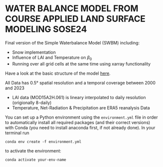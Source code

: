 # WATER BALANCE MODEL FROM COURSE APPLIED LAND SURFACE MODELING SOSE24

Final version of the Simple Waterbalance Model (SWBM) including:

* Snow implementation
* Influence of LAI and Temperature on $\beta_0$
* Running over all grid cells at the same time using xarray functionality

Have a look at the basic structure of the model [here](workflow.jpeg).

All Data has 0.5° spatial resolution and a temporal coverage between 2000 and 2023

* LAI data (MOD15A2H.061) is lineary interpolated to daily resolution (origionally 8-daily)
* Temperature, Net-Radiation & Precipitation are ERA5 reanalysis Data

You can set up a Python environment using the `environment.yml` file in order to automatically install all required packages (and their correct versions) with Conda (you need to install anaconda first, if not already done). In your terminal run

```
conda env create -f environment.yml
```

to activate the environment:

```
conda activate your-env-name
```


